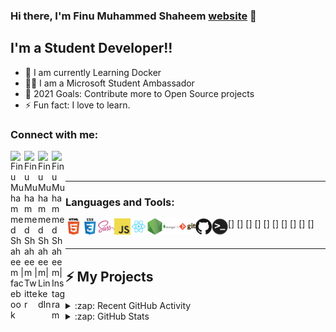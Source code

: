 ### Hi there, I'm Finu Muhammed Shaheem [website] 👋


## I'm a Student Developer!!

- 🔭 I am currently Learning Docker
- 👨‍💻 I am a Microsoft Student Ambassador
- 🥅 2021 Goals: Contribute more to Open Source projects
- ⚡ Fun fact: I love to learn.

### Connect with me:

[<img align="left" alt="Finu Muhammed Shaheem | facebook" width="22px" src="https://cdn.jsdelivr.net/npm/simple-icons@v3/icons/facebook.svg" />][Facebook]
[<img align="left" alt="Finu Muhammed Shaheem | Twitter" width="22px" src="https://cdn.jsdelivr.net/npm/simple-icons@v3/icons/twitter.svg" />][twitter]
[<img align="left" alt="Finu Muhammed Shaheem| LinkedIn" width="22px" src="https://cdn.jsdelivr.net/npm/simple-icons@v3/icons/linkedin.svg" />][linkedin]
[<img align="left" alt="Finu Muhammed Shaheem| Instagram" width="22px" src="https://cdn.jsdelivr.net/npm/simple-icons@v3/icons/instagram.svg" />][instagram]
<br />
<br />

--- 
### Languages and Tools:

[<img align="left" alt="HTML5" width="26px" src="https://raw.githubusercontent.com/github/explore/80688e429a7d4ef2fca1e82350fe8e3517d3494d/topics/html/html.png" />]
[<img align="left" alt="CSS3" width="26px" src="https://raw.githubusercontent.com/github/explore/80688e429a7d4ef2fca1e82350fe8e3517d3494d/topics/css/css.png" />]
[<img align="left" alt="Sass" width="26px" src="https://raw.githubusercontent.com/github/explore/80688e429a7d4ef2fca1e82350fe8e3517d3494d/topics/sass/sass.png" />]
[<img align="left" alt="JavaScript" width="26px" src="https://raw.githubusercontent.com/github/explore/80688e429a7d4ef2fca1e82350fe8e3517d3494d/topics/javascript/javascript.png" />]
[<img align="left" alt="React" width="26px" src="https://raw.githubusercontent.com/github/explore/80688e429a7d4ef2fca1e82350fe8e3517d3494d/topics/react/react.png" />]
[<img align="left" alt="Node.js" width="26px" src="https://raw.githubusercontent.com/github/explore/80688e429a7d4ef2fca1e82350fe8e3517d3494d/topics/nodejs/nodejs.png" />]
[<img align="left" alt="MongoDB" width="26px" src="https://raw.githubusercontent.com/github/explore/80688e429a7d4ef2fca1e82350fe8e3517d3494d/topics/mongodb/mongodb.png" />]
[<img align="left" alt="Git" width="26px" src="https://raw.githubusercontent.com/github/explore/80688e429a7d4ef2fca1e82350fe8e3517d3494d/topics/git/git.png" />]
[<img align="left" alt="GitHub" width="26px" src="https://raw.githubusercontent.com/github/explore/78df643247d429f6cc873026c0622819ad797942/topics/github/github.png" />]
[<img align="left" alt="Terminal" width="26px" src="https://raw.githubusercontent.com/github/explore/80688e429a7d4ef2fca1e82350fe8e3517d3494d/topics/terminal/terminal.png" />]
<br />
<br />

--- 
## ⚡ My Projects
<!-- PROJECTS START --> <!-- PROJECTS END -->

<details>
  <summary>:zap: Recent GitHub Activity</summary>

</details>

<details>
  <summary>:zap: GitHub Stats</summary>
<!-- 
  <img align="left" alt="Finu GitHub Stats" src="https://github-readme-stats.codestackr.vercel.app/api?username=codeSTACKr&show_icons=true&hide_border=true" /> -->

</details>

[website]: https://finushaheem.github.io/portfolio/
[twitter]: https://twitter.com/finushaheem/
[Facebook]: https://www.facebook.com/Finushaheem/
[instagram]: https://www.instagram.com/finushaheem/
[linkedin]: https://www.linkedin.com/in/finushaheem/
